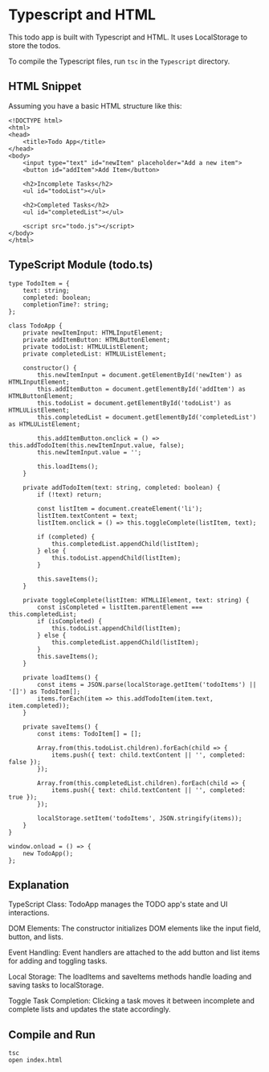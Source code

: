 # Typescript and HTML

This todo app is built with Typescript and HTML. It uses LocalStorage to store the todos.

To compile the Typescript files, run `tsc` in the `Typescript` directory.

## HTML Snippet
Assuming you have a basic HTML structure like this:

    <!DOCTYPE html>
    <html>
    <head>
        <title>Todo App</title>
    </head>
    <body>
        <input type="text" id="newItem" placeholder="Add a new item">
        <button id="addItem">Add Item</button>

        <h2>Incomplete Tasks</h2>
        <ul id="todoList"></ul>

        <h2>Completed Tasks</h2>
        <ul id="completedList"></ul>

        <script src="todo.js"></script>
    </body>
    </html>

## TypeScript Module (todo.ts)

    type TodoItem = {
        text: string;
        completed: boolean;
        completionTime?: string;
    };

    class TodoApp {
        private newItemInput: HTMLInputElement;
        private addItemButton: HTMLButtonElement;
        private todoList: HTMLUListElement;
        private completedList: HTMLUListElement;

        constructor() {
            this.newItemInput = document.getElementById('newItem') as HTMLInputElement;
            this.addItemButton = document.getElementById('addItem') as HTMLButtonElement;
            this.todoList = document.getElementById('todoList') as HTMLUListElement;
            this.completedList = document.getElementById('completedList') as HTMLUListElement;

            this.addItemButton.onclick = () => this.addTodoItem(this.newItemInput.value, false);
            this.newItemInput.value = '';

            this.loadItems();
        }

        private addTodoItem(text: string, completed: boolean) {
            if (!text) return;

            const listItem = document.createElement('li');
            listItem.textContent = text;
            listItem.onclick = () => this.toggleComplete(listItem, text);

            if (completed) {
                this.completedList.appendChild(listItem);
            } else {
                this.todoList.appendChild(listItem);
            }

            this.saveItems();
        }

        private toggleComplete(listItem: HTMLLIElement, text: string) {
            const isCompleted = listItem.parentElement === this.completedList;
            if (isCompleted) {
                this.todoList.appendChild(listItem);
            } else {
                this.completedList.appendChild(listItem);
            }
            this.saveItems();
        }

        private loadItems() {
            const items = JSON.parse(localStorage.getItem('todoItems') || '[]') as TodoItem[];
            items.forEach(item => this.addTodoItem(item.text, item.completed));
        }

        private saveItems() {
            const items: TodoItem[] = [];

            Array.from(this.todoList.children).forEach(child => {
                items.push({ text: child.textContent || '', completed: false });
            });

            Array.from(this.completedList.children).forEach(child => {
                items.push({ text: child.textContent || '', completed: true });
            });

            localStorage.setItem('todoItems', JSON.stringify(items));
        }
    }

    window.onload = () => {
        new TodoApp();
    };

## Explanation
TypeScript Class: TodoApp manages the TODO app's state and UI interactions.

DOM Elements: The constructor initializes DOM elements like the input field, button, and lists.

Event Handling: Event handlers are attached to the add button and list items for adding and toggling tasks.

Local Storage: The loadItems and saveItems methods handle loading and saving tasks to localStorage.

Toggle Task Completion: Clicking a task moves it between incomplete and complete lists and updates the state accordingly.

## Compile and Run

    tsc
    open index.html

